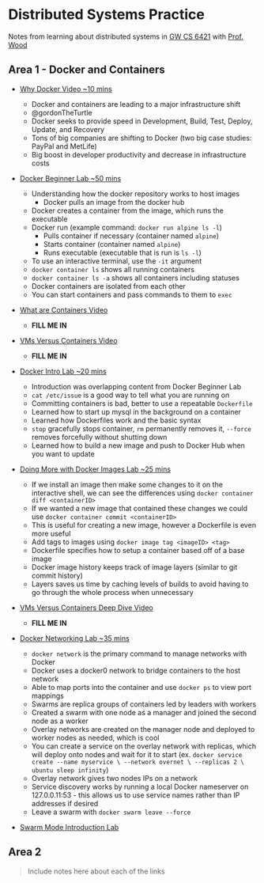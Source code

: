 # Distributed Systems Practice
Notes from learning about distributed systems in [GW CS 6421](https://gwdistsys18.github.io/) with [Prof. Wood](https://faculty.cs.gwu.edu/timwood/)

## Area 1 - Docker and Containers

* [Why Docker Video ~10 mins](https://www.youtube.com/watch?v=RYDHUTHLf8U&t=0s&list=PLBmVKD7o3L8tQzt8QPCINK9wXmKecTHlM&index=23)
  * Docker and containers are leading to a major infrastructure shift
  * @gordonTheTurtle
  * Docker seeks to provide speed in Development, Build, Test, Deploy, Update, and Recovery
  * Tons of big companies are shifting to Docker (two big case studies: PayPal and MetLife)
  * Big boost in developer productivity and decrease in infrastructure costs

* [Docker Beginner Lab ~50 mins](https://training.play-with-docker.com/ops-s1-hello/)
  * Understanding how the docker repository works to host images
    * Docker pulls an image from the docker hub
  * Docker creates a container from the image, which runs the executable
  * Docker run (example command: `docker run alpine ls -l`)
    * Pulls container if necessary (container named `alpine`)
    * Starts container (container named `alpine`)
    * Runs executable (executable that is run is `ls -l`)
  * To use an interactive terminal, use the `-it` argument
  * `docker container ls` shows all running containers
  * `docker container ls -a` shows all containers including statuses
  * Docker containers are isolated from each other
  * You can start containers and pass commands to them to `exec`

* [What are Containers Video](https://www.youtube.com/watch?v=EnJ7qX9fkcU)
  * **FILL ME IN**

* [VMs Versus Containers Video](https://www.youtube.com/watch?v=L1ie8negCjc)
  * **FILL ME IN**

* [Docker Intro Lab ~20 mins](https://training.play-with-docker.com/beginner-linux/)
  * Introduction was overlapping content from Docker Beginner Lab
  * `cat /etc/issue` is a good way to tell what you are running on
  * Committing containers is bad, better to use a repeatable `Dockerfile`
  * Learned how to start up mysql in the background on a container
  * Learned how Dockerfiles work and the basic syntax
  * `stop` gracefully stops container, `rm` permanently removes it, `--force` removes forcefully without shutting down
  * Learned how to build a new image and push to Docker Hub when you want to update

* [Doing More with Docker Images Lab ~25 mins](https://training.play-with-docker.com/ops-s1-images/)
  * If we install an image then make some changes to it on the interactive shell, we can see the differences using `docker container diff <containerID>`
  * If we wanted a new image that contained these changes we could use `docker container commit <containerID>`
  * This is useful for creating a new image, however a Dockerfile is even more useful
  * Add tags to images using `docker image tag <imageID> <tag>`
  * Dockerfile specifies how to setup a container based off of a base image
  * Docker image history keeps track of image layers (similar to git commit history)
  * Layers saves us time by caching levels of builds to avoid having to go through the whole process when unnecessary

* [VMs Versus Containers Deep Dive Video](https://www.youtube.com/watch?v=PoiXuVnSxfE)
  * **FILL ME IN**

* [Docker Networking Lab ~35 mins](https://training.play-with-docker.com/docker-networking-hol/)
  * `docker network` is the primary command to manage networks with Docker
  * Docker uses a docker0 network to bridge containers to the host network
  * Able to map ports into the container and use `docker ps` to view port mappings
  * Swarms are replica groups of containers led by leaders with workers
  * Created a swarm with one node as a manager and joined the second node as a worker
  * Overlay networks are created on the manager node and deployed to worker nodes as needed, which is cool
  * You can create a service on the overlay network with replicas, which will deploy onto nodes and wait for it to start (ex. `docker service create --name myservice \
--network overnet \
--replicas 2 \
ubuntu sleep infinity`)
  * Overlay network gives two nodes IPs on a network
  * Service discovery works by running a local Docker nameserver on 127.0.0.11:53 - this allows us to use service names rather than IP addresses if desired
  * Leave a swarm with `docker swarm leave --force`

* [Swarm Mode Introduction Lab](https://training.play-with-docker.com/ops-s1-swarm-intro/)

## Area 2
> Include notes here about each of the links
